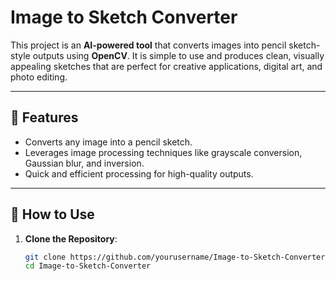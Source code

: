 # Image to Sketch Converter

This project is an **AI-powered tool** that converts images into pencil sketch-style outputs using **OpenCV**. It is simple to use and produces clean, visually appealing sketches that are perfect for creative applications, digital art, and photo editing.

---

## 🔧 Features
- Converts any image into a pencil sketch.
- Leverages image processing techniques like grayscale conversion, Gaussian blur, and inversion.
- Quick and efficient processing for high-quality outputs.

---

## 🚀 How to Use

1. **Clone the Repository**:
   ```bash
   git clone https://github.com/yourusername/Image-to-Sketch-Converter.git
   cd Image-to-Sketch-Converter
